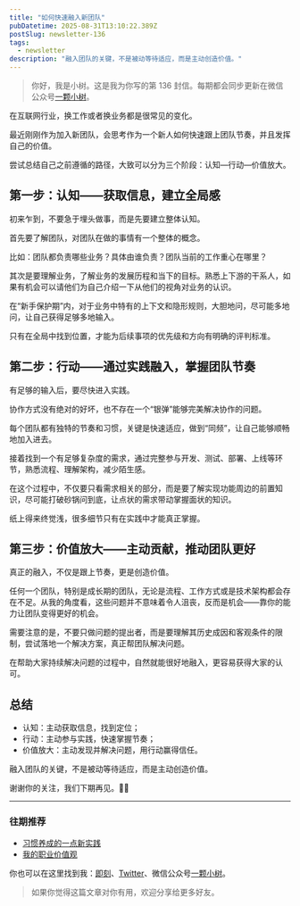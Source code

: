 ```yaml
---
title: "如何快速融入新团队"
pubDatetime: 2025-08-31T13:10:22.389Z
postSlug: newsletter-136
tags:
  - newsletter
description: "融入团队的关键，不是被动等待适应，而是主动创造价值。"
---
```


> 你好，我是小树。这是我为你写的第 136 封信。每期都会同步更新在微信公众号[一颗小树](https://weixin.sogou.com/weixin?query=a_warm_tree)。

在互联网行业，换工作或者换业务都是很常见的变化。

最近刚刚作为加入新团队，会思考作为一个新人如何快速跟上团队节奏，并且发挥自己的价值。

尝试总结自己之前遵循的路径，大致可以分为三个阶段：认知—行动—价值放大。

## 第一步：认知——获取信息，建立全局感

初来乍到，不要急于埋头做事，而是先要建立整体认知。

首先要了解团队，对团队在做的事情有一个整体的概念。

比如：团队都负责哪些业务？具体由谁负责？团队当前的工作重心在哪里？

其次是要理解业务，了解业务的发展历程和当下的目标。熟悉上下游的干系人，如果有机会可以请他们为自己介绍一下从他们的视角对业务的认识。

在“新手保护期”内，对于业务中特有的上下文和隐形规则，大胆地问，尽可能多地问，让自己获得足够多地输入。

只有在全局中找到位置，才能为后续事项的优先级和方向有明确的评判标准。

## 第二步：行动——通过实践融入，掌握团队节奏

有足够的输入后，要尽快进入实践。

协作方式没有绝对的好坏，也不存在一个“银弹”能够完美解决协作的问题。

每个团队都有独特的节奏和习惯，关键是快速适应，做到“同频”，让自己能够顺畅地加入进去。

接着找到一个有足够复杂度的需求，通过完整参与开发、测试、部署、上线等环节，熟悉流程、理解架构，减少陌生感。

在这个过程中，不仅要只看需求相关的部分，而是要了解实现功能周边的前置知识，尽可能打破砂锅问到底，让点状的需求带动掌握面状的知识。

纸上得来终觉浅，很多细节只有在实践中才能真正掌握。

## 第三步：价值放大——主动贡献，推动团队更好

真正的融入，不仅是跟上节奏，更是创造价值。

任何一个团队，特别是成长期的团队，无论是流程、工作方式或是技术架构都会存在不足。从我的角度看，这些问题并不意味着令人沮丧，反而是机会——靠你的能力让团队变得更好的机会。

需要注意的是，不要只做问题的提出者，而是要理解其历史成因和客观条件的限制，尝试落地一个解决方案，真正帮团队解决问题。

在帮助大家持续解决问题的过程中，自然就能很好地融入，更容易获得大家的认可。

## 总结

- 认知：主动获取信息，找到定位；
- 行动：主动参与实践，快速掌握节奏；
- 价值放大：主动发现并解决问题，用行动赢得信任。

融入团队的关键，不是被动等待适应，而是主动创造价值。

谢谢你的关注，我们下期再见。👋🏻

---

### 往期推荐

- [习惯养成的一点新实践](https://mp.weixin.qq.com/s/oY-5f151lX1hYH4qV1y6zQ)
- [我的职业价值观](https://mp.weixin.qq.com/s/R1qQuwR_MPC3KBU7W1jvMA)

你也可以在这里找到我：[即刻](https://okjk.co/3Vsn5T)、[Twitter](https://twitter.com/yeshu_in_future)、微信公众号[一颗小树](https://weixin.sogou.com/weixin?query=a_warm_tree)。

> 如果你觉得这篇文章对你有用，欢迎分享给更多好友。
